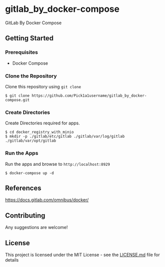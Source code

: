 # gitlab_by_docker-compose
GitLab By Docker Compose


## Getting Started


### Prerequisites

* Docker Compose


### Clone the Repository

Clone this repository using `git clone`

```
$ git clone https://github.com/Pick1a1username/gitlab_by_docker-compose.git
```

### Create Directories

Create Directories required for apps.

```
$ cd docker_registry_with_minio
$ mkdir -p ./gitlab/etc/gitlab ./gitlab/var/log/gitlab ./gitlab/var/opt/gitlab
```


### Run the Apps

Run the apps and browse to `http://localhost:8929`

```
$ docker-compose up -d
```


## References

https://docs.gitlab.com/omnibus/docker/


## Contributing

Any suggestions are welcome!


## License

This project is licensed under the MIT License - see the [LICENSE.md](LICENSE.md) file for details
